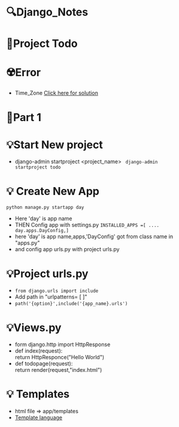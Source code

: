 # 🔍Django_Notes
# 📑Project Todo

# ☢️Error
- Time_Zone <a href="https://github.com/Ag3ntQ/Django_TimeZone_solution">Click here for solution</a>
# 📌Part 1
# 💡Start New project
- django-admin startproject <project_name>
<code> django-admin startproject todo</code>
# 💡 Create New App
<code>python manage.py startapp day</code>
- Here 'day' is app name 
- THEN Config app with settings.py
<code>INSTALLED_APPS =[
.... day.apps.DayConfig,]</code>
- here 'day' is app name,apps,'DayConfig' got from class name in "apps.py"
- and config app urls.py with project urls.py
# 💡Project urls.py
- <code>from django.urls import include</code>
- Add path in "urlpatterns= [ ]"
- <code>path('{option}',include('{app_name}.urls')</code>
# 💡Views.py
- form django.http import HttpResponse
- def index(request):</br>
  return HttpResponce("Hello World")
- def todopage(request):</br>
  return render(request,"index.html")
# 💡 Templates
- html file => app/templates
- <a href="https://docs.djangoproject.com/en/4.0/ref/templates/language/">Template language</a>
   



